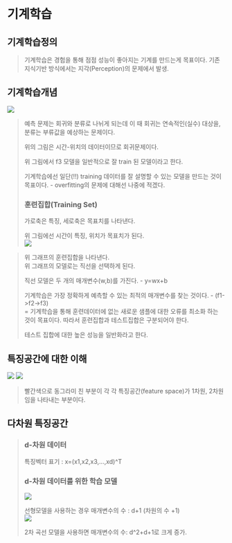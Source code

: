 기계학습
=============
기계학습정의
-------------

>기계학습은 경험을 통해 점점 성능이 좋아지는 기계를 만드는게 목표이다. 
기존 지식기반 방식에서는 지각(Perception)의 문제에서 발생.

기계학습개념
---------------
<img src="https://user-images.githubusercontent.com/112842153/223410671-775cbbf1-7d99-4e47-ba04-6b300c789712.png" />

>예측 문제는 회귀와 분류로 나뉘게 되는데 이 때 회귀는 연속적인(실수) 대상을, 분류는 부류값을 예상하는 문제이다.  
>  
>위의 그림은 시간-위치의 데이터이므로 회귀문제이다.  
>  
>위 그림에서 f3 모델을 일반적으로 잘 train 된 모델이라고 한다.  
>  
>기계학습에선 일단(!!) training 데이터를 잘 설명할 수 있는 모델을 만드는 것이 목표이다. - overfitting의 문제에 대해선 나중에 적겠다.  
>### 훈련집합(Training Set)
>가로축은 특징, 세로축은 목표치를 나타낸다.  
>  
>위 그림에선 시간이 특징, 위치가 목표치가 된다.  
><img src="https://user-images.githubusercontent.com/112842153/223415433-6dacc8b3-c653-4889-865a-4fe6d072695e.png" />

>위 그래프의 훈련집합을 나타낸다.  
>위 그래프의 모델로는 직선을 선택하게 된다.  
>  
>직선 모델은 두 개의 매개변수(w,b)를 가진다. - y=wx+b  
>  
>기계학습은 가장 정확하게 예측할 수 있는 최적의 매개변수를 찾는 것이다. - (f1->f2->f3)  
>= 기계학습을 통해 훈련데이터에 없는 새로운 샘플에 대한 오류를 최소화 하는 것이 목표이다.
>따라서 훈련집합과 테스트집합은 구분되어야 한다.  
>  
>테스트 집합에 대한 높은 성능을 일반화라고 한다.

특징공간에 대한 이해
--------------------

<img src="https://user-images.githubusercontent.com/112842153/223418398-a6a373e8-ed19-4dc7-8263-e314af215e9d.png" />
<img src="https://user-images.githubusercontent.com/112842153/223418725-0864e2a6-61f7-4d66-a227-e254b6277531.png" />

>빨간색으로 동그라미 친 부분이 각 각 특징공간(feature space)가 1차원, 2차원임을 나타내는 부분이다.

다차원 특징공간
-----------------
>### d-차원 데이터  
>특징벡터 표기 : x=(x1,x2,x3,...,xd)^T  
>  
>### d-차원 데이터를 위한 학습 모델  
><img src="https://user-images.githubusercontent.com/112842153/223419717-33658749-f325-4f8a-b200-5d722212ffab.png" />   
>   
>선형모델을 사용하는 경우 매개변수의 수 : d+1 (차원의 수 +1)  
><img src="https://user-images.githubusercontent.com/112842153/223419996-97b722d8-68a4-4829-ab92-e18ec5d5566e.png" />  
>  
>2차 곡선 모델을 사용하면 매개변수의 수: d^2+d+1로 크게 증가.

